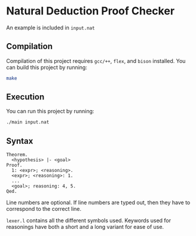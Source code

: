 # Natural Deduction Proof Checker
An example is included in `input.nat`
## Compilation
Compilation of this project requires `gcc/++`, `flex`, and `bison` installed.
You can build this project by running:
```bash
make
```
## Execution
You can run this project by running:
```bash
./main input.nat
```
## Syntax
```
Theorem.
  <hypothesis> |- <goal>
Proof.
  1: <expr>; <reasoning>.
  <expr>; <reasoning>: 1.
  ...
  <goal>; reasoning: 4, 5.
Qed.
```
Line numbers are optional. If line numbers are typed out, then they have to correspond to the correct line.

`lexer.l` contains all the different symbols used. Keywords used for reasonings have both a short and a long variant for ease of use.
